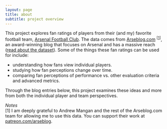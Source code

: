 ```yaml
---
layout: page
title: about
subtitle: project overview
---
```


<p>This project explores fan ratings of players from their (and my) favorite football team, <a href="https://www.arsenal.com" target="_blank">Arsenal Football Club</a>. The data comes from <a href="https://arseblog.com" target="_blank">Arseblog.com</a> <sup>[<a href="#n1">1</a>]</sup>, an award-winning blog that focuses on Arsenal and has a massive reach (<a href="data.md">read about the dataset</a>). Some of the things these fan ratings can be used for include:</p>
<ul>
<li>understanding how fans view individual players.</li>
<li>studying how fan perceptions change over time.</li>
<li>comparing fan perceptions of performance vs. other evaluation criteria and advanced metrics.</li>
</ul>
    
<p>Through the blog entries below, this project examines these ideas and more from both the individual player and team perspectives.</p>

<a name="n1"></a>
<p><em>Notes</em><br/>
[1] I am deeply grateful to Andrew Mangan and the rest of the Arseblog.com team for allowing me to use this data. You can support their work at <a href="https://www.patreon.com/arseblog" target="_blank">patreon.com/arseblog</a>.</p>